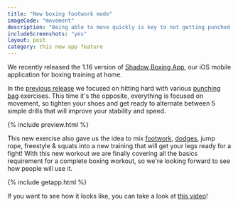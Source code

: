 ```yaml
---
title: "New boxing footwork mode"
imageCode: "movement"
description: "Being able to move quickly is key to not getting punched in the face. Footwork is the fundation on which you can build combos, create angles and more... so we are happy to release this new app version where we include various movement exercises!"
includeScreenshots: "yes"
layout: post
category: this new app feature
---
```


We recently released the 1.16 version of [Shadow Boxing App](/), our iOS mobile application for boxing training at home.

In the [previous release](/new-simple-combo-punching-bag/) we focused on hitting hard with various [punching bag](/punching-bag-app-boxing/) exercises. This time it's the opposite, everything is focused on movement, so tighten your shoes and get ready to alternate between 5 simple drills  that will improve your stability and speed.

{% include preview.html %}

This new exercise also gave  us the idea to mix [footwork](/footwork-boxing-app/), [dodges](/boxing-dodge-app/), jump rope, freestyle & squats  into a new training that will get your legs ready for a fight! With this new workout we are finally covering all the basics requirement for a complete boxing workout, so we're looking forward to see how people will use it.

{% include getapp.html %}

If you want to see how it looks like, you can take a look at [this video](/boxing-footwork-app/)!